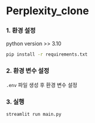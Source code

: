 # Perplexity_clone

### 1. 환경 설정

python version >> 3.10

```bash
pip install -r requirements.txt
```

### 2. 환경 변수 설정

`.env` 파일 생성 후 환경 변수 설정

### 3. 실행

```bash
streamlit run main.py
```
